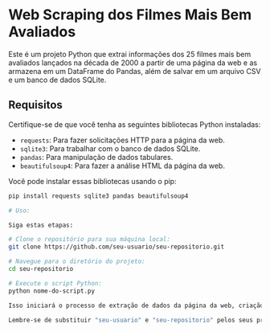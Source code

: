 # Web Scraping dos Filmes Mais Bem Avaliados

Este é um projeto Python que extrai informações dos 25 filmes mais bem avaliados lançados na década de 2000 a partir de uma página da web e as armazena em um DataFrame do Pandas, além de salvar em um arquivo CSV e um banco de dados SQLite.

## Requisitos

Certifique-se de que você tenha as seguintes bibliotecas Python instaladas:

- `requests`: Para fazer solicitações HTTP para a página da web.
- `sqlite3`: Para trabalhar com o banco de dados SQLite.
- `pandas`: Para manipulação de dados tabulares.
- `beautifulsoup4`: Para fazer a análise HTML da página da web.

Você pode instalar essas bibliotecas usando o pip:

```bash
pip install requests sqlite3 pandas beautifulsoup4

# Uso:

Siga estas etapas:

# Clone o repositório para sua máquina local:
git clone https://github.com/seu-usuario/seu-repositorio.git

# Navegue para o diretório do projeto:
cd seu-repositorio

# Execute o script Python:
python nome-do-script.py

Isso iniciará o processo de extração de dados da página da web, criação de um DataFrame, salvamento em um arquivo CSV e armazenamento em um banco de dados SQLite.

Lembre-se de substituir "seu-usuario" e "seu-repositorio" pelos seus próprios detalhes.